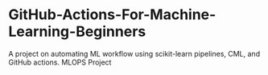 # GitHub-Actions-For-Machine-Learning-Beginners
A project on automating ML workflow using scikit-learn pipelines, CML, and GitHub actions.
MLOPS Project

